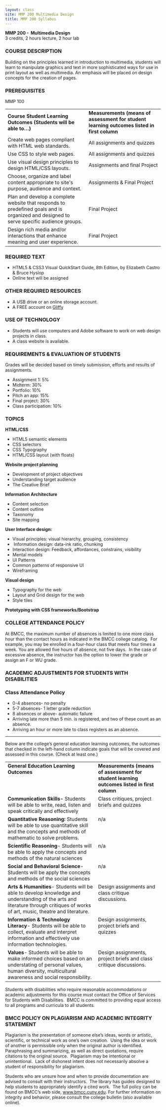 ```yaml
---
layout: class
site: MMP 200 Multimedia Design
title: MMP 200 Syllabus
---
```

   
<strong>MMP 200 -  Multimedia Design</strong>
<br>3 credits, 2 hours lecture, 2 hour lab
<h3>COURSE DESCRIPTION</h3>
Building on the principles learned in introduction to multimedia, students will learn to manipulate graphics and text in more sophisticated ways for use in print layout as well as multimedia. An emphasis will be placed on design concepts for the creation of pages.
<h3>PREREQUISITES</h3>
MMP 100
<table border="0" cellspacing="0" cellpadding="0">
<tbody>
<tr>
<td><strong>Course Student Learning Outcomes (Students will be able to…)</strong></td>
<td><strong>Measurements (means of assessment for student learning outcomes listed in first column</strong></td>
</tr>
<tr>
<td>Create web pages compliant with HTML web standards.</td>
<td>All assignments and quizzes</td>
</tr>
<tr>
<td>Use CSS to style web pages.</td>
<td>All assignments and quizzes</td>
</tr>
<tr>
<td>Use visual design principles to design HTML/CSS layouts.</td>
<td>Assignments and final Project</td>
</tr>
<tr>
<td>Choose, organize and label content appropriate to site's purpose, audience and context.</td>
<td>Assignments &amp; Final Project</td>
</tr>
<tr>
<td>Plan and develop a complete website that responds to predefined goals and is organized and designed to serve specific audience groups.</td>
<td>Final Project</td>
</tr>
<tr>
<td>Design rich media and/or interactions that enhance meaning and user experience.</td>
<td>Final Project</td>
</tr>
</tbody>
</table>
<h3>REQUIRED TEXT</h3>
<ul>
	<li>HTML5 &amp; CSS3 Visual QuickStart Guide, 8th Edition, by Elizabeth Castro &amp; Bruce Hyslop</li>
	<li>Online text will be assigned</li>
</ul>
<h3>OTHER REQUIRED RESOURCES</h3>
<ul>
	<li>A USB drive or an online storage account.</li>
	<li>A FREE account on <a href="http://www.gliffy.com">Gliffy</a></li>
</ul>
<h3>USE OF TECHNOLOGY</h3>
<ul type="disc">
	<li>Students will use computers and Adobe software to work on web design projects in class.</li>
	<li>A class website is available.</li>
</ul>
<h3>REQUIREMENTS &amp; EVALUATION OF STUDENTS</h3>
Grades will be decided based on timely submission, efforts and results of assignments.
<ul>
	<li>Assignment 1: 5%</li>
	<li>Midterm: 30%</li>
	<li>Portfolio: 10%</li>
	<li>Pitch an app: 15%</li>
	<li>Final project: 30%</li>
	<li>Class participation: 10%</li>
</ul>
<h3>TOPICS</h3>
<strong>HTML/CSS</strong>
<ul>
	<li>HTML5 semantic elements</li>
	<li>CSS selectors</li>
	<li>CSS Typography</li>
	<li>HTML/CSS layout (with floats)</li>
</ul>
<strong>Website project planning</strong>
<ul>
	<li>Development of project objectives</li>
	<li>Understanding target audience</li>
	<li>The Creative Brief</li>
</ul>
<strong>Information Architecture</strong>
<ul>
	<li>Content selection</li>
	<li>Content outline</li>
	<li>Taxonomy</li>
	<li>Site mapping</li>
</ul>
<strong>User Interface design:</strong>
<ul>
	<li>Visual principles: visual hierarchy, grouping, consistency</li>
	<li> Information design: data-ink ratio, chunking</li>
	<li>Interaction design: Feedback, affordances, constrains, visibility</li>
	<li>Mental models</li>
	<li>UI Patterns</li>
	<li>Common patterns of responsive UI</li>
	<li>Wireframing</li>
</ul>
<strong>Visual design</strong>
<ul>
	<li>Typography for the web</li>
	<li>Layout and Grid design for the web</li>
	<li>Style tiles</li>
</ul>
<strong>Prototyping with CSS frameworks/Bootstrap</strong>


<h3>COLLEGE ATTENDANCE POLICY</h3>
At BMCC, the maximum number of absences is limited to one more class hour than the contact hours as indicated in the BMCC college catalog.  For example, you may be enrolled in a four-hour class that meets four times a week. You are allowed five hours of absence, not five days.  In the case of excessive absence, the instructor has the option to lower the grade or assign an F or WU grade.
<h3>ACADEMIC ADJUSTMENTS FOR STUDENTS WITH DISABILITIES</h3>
<h3>Class Attendance Policy</h3>
<ul>
<li>0-4 absences- no penalty</li>
<li>5-7 absences- 1 letter grade reduction</li>
<li>8 absences or above- automatic failure</li>
<li>Arriving late more than 5 min. is registered, and two of these count as an absence.</li>
<li>Arriving an hour or more late to class registers as an absence.</li>
</ul>
<hr>
Below are the college’s general education learning outcomes, the outcomes that checked in the left-hand column indicate goals that will be covered and assessed in this course. (Check at least one.)
<table border="0" cellspacing="0" cellpadding="0">
<tbody>
<tr>
<td valign="top"><strong>General Education Learning Outcomes</strong></td>
<td valign="top"><strong>Measurements (means of assessment for student learning outcomes listed in first column</strong></td>
</tr>
<tr>
<td valign="top"><strong>Communication Skills- </strong>Students will be able to write, read, listen and speak critically and effectively</td>
<td valign="top">Class critiques, project briefs and quizzes</td>
</tr>
<tr>
<td valign="top"><strong>Quantitative Reasoning:</strong> Students will be able to use quantitative skill and the concepts and methods of mathematic to solve problems.</td>
<td valign="top">n/a</td>
</tr>
<tr>
<td valign="top"><strong>Scientific Reasoning</strong>- Students will be able to apply the concepts and methods of the natural sciences</td>
<td valign="top">n/a</td>
</tr>
<tr>
<td valign="top"><strong>Social and Behavioral Science</strong>- Students will be apply the concepts and methods of the social sciences</td>
<td valign="top">n/a</td>
</tr>
<tr>
<td valign="top"><strong>Arts &amp; Humanities</strong>- Students will be able to develop knowledge and understanding of the arts and literature through critiques of works of art, music, theatre and literature.</td>
<td valign="top">Design assignments and class critique discussions.</td>
</tr>
<tr>
<td valign="top"><strong>Information &amp; Technology Literacy</strong>- Students will be able to collect, evaluate and interpret information and effectively use information technologies.</td>
<td valign="top">Design assignments, project briefs and quizzes</td>
</tr>
<tr>
<td valign="top"><strong>Values</strong>- Students will be able to make informed choices based on an understating of personal values, human diversity, multicultural awareness and social responsibility.</td>
<td valign="top">Design assignments, project briefs and class critique discussions.</td>
</tr>
</tbody>
</table>

Students with disabilities who require reasonable accommodations or academic adjustments for this course must contact the Office of Services for Students with Disabilities.  BMCC is committed to providing equal access to all programs and curricula to all students.
<h3>BMCC POLICY ON PLAGIARISM AND ACADEMIC INTEGRITY STATEMENT</h3>
Plagiarism is the presentation of someone else’s ideas, words or artistic, scientific, or technical work as one’s own creation.  Using the idea or work of another is permissible only when the original author is identified.  Paraphrasing and summarizing, as well as direct quotations, require citations to the original source.  Plagiarism may be intentional or unintentional.  Lack of dishonest intent does not necessarily absolve a student of responsibility for plagiarism.

Students who are unsure how and when to provide documentation are advised to consult with their instructors.  The library has guides designed to help students to appropriately identify a cited work.  The full policy can be found on BMCC’s web side, www.bmcc.cuny.edu. For further information on integrity and behavior, please consult the college bulletin (also available online).
